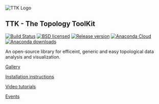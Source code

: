 ![TTK Logo](https://topology-tool-kit.github.io/android-chrome-192x192.png)

## TTK - The Topology ToolKit 

[![Build Status](https://dev.azure.com/topologytoolkit/TTK/_apis/build/status/topology-tool-kit.ttk?branchName=dev)](https://dev.azure.com/topologytoolkit/TTK/_build/latest?definitionId=1&branchName=dev) [![BSD licensed](https://img.shields.io/badge/license-BSD-blue.svg?maxAge=2592000)](https://github.com/topology-tool-kit/ttk/blob/master/LICENSE) [![Release version](https://img.shields.io/github/release/topology-tool-kit/ttk.svg?maxAge=86400)](https://github.com/topology-tool-kit/ttk/releases/latest) [![Anaconda Cloud](https://anaconda.org/conda-forge/topologytoolkit/badges/version.svg)](https://anaconda.org/conda-forge/topologytoolkit) [![Anaconda downloads](https://anaconda.org/conda-forge/topologytoolkit/badges/downloads.svg)](https://anaconda.org/conda-forge/topologytoolkit)


An open-source library for efficeint, generic and easy topological data 
analysis and visualization.

[Gallery](https://topology-tool-kit.github.io/gallery.html)

[Installation instructions](https://topology-tool-kit.github.io/installation.html)

[Video tutorials](https://topology-tool-kit.github.io/tutorials.html)

[Events](https://topology-tool-kit.github.io/events.html)
